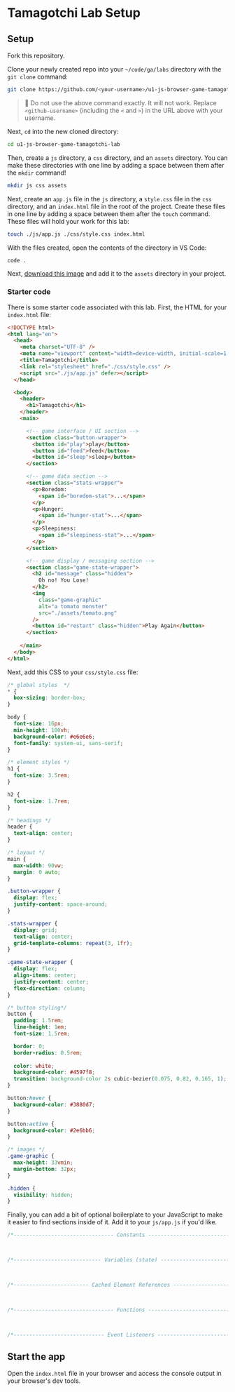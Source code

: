 <h1>
  <span class="headline">Tamagotchi Lab</span>
  <span class="subhead">Setup</span>
</h1>

## Setup

Fork this repository.

Clone your newly created repo into your `~/code/ga/labs` directory with the `git clone` command:

```bash
git clone https://github.com/<your-username>/u1-js-browser-game-tamagotchi-lab.git
```

> 🚨 Do not use the above command exactly. It will not work. Replace `<github-username>` (including the `<` and `>`) in the URL above with your username.

Next, `cd` into the new cloned directory:

```bash
cd u1-js-browser-game-tamagotchi-lab
```

Then, create a `js` directory, a `css` directory, and an `assets` directory. You can make these directories with one line by adding a space between them after the `mkdir` command!

```bash
mkdir js css assets
```

Next, create an `app.js` file in the `js` directory, a `style.css` file in the `css` directory, and an `index.html` file in the root of the project. Create these files in one line by adding a space between them after the `touch` command. These files will hold your work for this lab:

```bash
touch ./js/app.js ./css/style.css index.html
```

With the files created, open the contents of the directory in VS Code:

```bash
code .
```

Next, [download this image](../assets/tomato.png?raw=true) and add it to the `assets` directory in your project.

### Starter code

There is some starter code associated with this lab. First, the HTML for your `index.html` file:

```html
<!DOCTYPE html>
<html lang="en">
  <head>
    <meta charset="UTF-8" />
    <meta name="viewport" content="width=device-width, initial-scale=1.0" />
    <title>Tamagotchi</title>
    <link rel="stylesheet" href="./css/style.css" />
    <script src="./js/app.js" defer></script>
  </head>

  <body>
    <header>
      <h1>Tamagotchi</h1>
    </header>
    <main>

      <!-- game interface / UI section -->
      <section class="button-wrapper">
        <button id="play">play</button>
        <button id="feed">feed</button>
        <button id="sleep">sleep</button>
      </section>

      <!-- game data section -->
      <section class="stats-wrapper">
        <p>Boredom: 
          <span id="boredom-stat">...</span>
        </p>
        <p>Hunger: 
          <span id="hunger-stat">...</span>
        </p>
        <p>Sleepiness:
          <span id="sleepiness-stat">...</span>
        </p>
      </section>

      <!-- game display / messaging section -->
      <section class="game-state-wrapper">
        <h2 id="message" class="hidden">
          Oh no! You Lose!
        </h2>
        <img 
          class="game-graphic" 
          alt="a tomato monster" 
          src="./assets/tomato.png" 
        />
        <button id="restart" class="hidden">Play Again</button>
      </section>
      
    </main>
  </body>
</html>
```

Next, add this CSS to your `css/style.css` file:

```css
/* global styles  */
* {
  box-sizing: border-box;
}

body {
  font-size: 16px;
  min-height: 100vh;
  background-color: #e6e6e6;
  font-family: system-ui, sans-serif;
}

/* element styles */
h1 {
  font-size: 3.5rem;
}

h2 {
  font-size: 1.7rem;
}

/* headings */
header {
  text-align: center;
}

/* layout */
main {
  max-width: 90vw;
  margin: 0 auto;
}

.button-wrapper {
  display: flex;
  justify-content: space-around;
}

.stats-wrapper {
  display: grid;
  text-align: center;
  grid-template-columns: repeat(3, 1fr);
}

.game-state-wrapper {
  display: flex;
  align-items: center;
  justify-content: center;
  flex-direction: column;
}

/* button styling*/
button {
  padding: 1.5rem;
  line-height: 1em;
  font-size: 1.5rem;

  border: 0;
  border-radius: 0.5rem;
  
  color: white;
  background-color: #4597f8;
  transition: background-color 2s cubic-bezier(0.075, 0.82, 0.165, 1);
}

button:hover {
  background-color: #3880d7;
}

button:active {
  background-color: #2e6bb6;
}

/* images */
.game-graphic {
  max-height: 33vmin;
  margin-bottom: 32px;
}

.hidden {
  visibility: hidden;
}

```

Finally, you can add a bit of optional boilerplate to your JavaScript to make it easier to find sections inside of it. Add it to your `js/app.js` if you'd like.

```javascript
/*-------------------------------- Constants --------------------------------*/



/*---------------------------- Variables (state) ----------------------------*/



/*------------------------ Cached Element References ------------------------*/



/*-------------------------------- Functions --------------------------------*/



/*----------------------------- Event Listeners -----------------------------*/


```

## Start the app

Open the `index.html` file in your browser and access the console output in your browser's dev tools.
